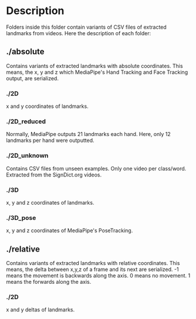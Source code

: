 # Description
Folders inside this folder contain variants of CSV files of extracted landmarks from videos.
Here the description of each folder:

## ./absolute
Contains variants of extracted landmarks with absolute coordinates.
This means, the x, y and z which MediaPipe's Hand Tracking and Face Tracking output, are serialized.

### ./2D
x and y coordinates of landmarks.

### ./2D_reduced
Normally, MediaPipe outputs 21 landmarks each hand.
Here, only 12 landmarks per hand were outputted.

### ./2D_unknown
Contains CSV files from unseen examples. Only one video per class/word. Extracted from the SignDict.org videos.

### ./3D
x, y and z coordinates of landmarks.

### ./3D_pose
x, y and z coordinates of MediaPipe's PoseTracking.

## ./relative
Contains variants of extracted landmarks with relative coordinates.
This means, the delta between x,y,z of a frame and its next are serialized.
-1 means the movement is backwards along the axis.
0 means no movement.
1 means the forwards along the axis.

### ./2D
x and y deltas of landmarks.


